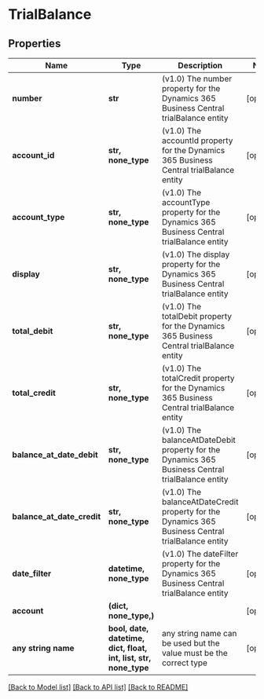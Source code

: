 # TrialBalance


## Properties
Name | Type | Description | Notes
------------ | ------------- | ------------- | -------------
**number** | **str** | (v1.0) The number property for the Dynamics 365 Business Central trialBalance entity | [optional] 
**account_id** | **str, none_type** | (v1.0) The accountId property for the Dynamics 365 Business Central trialBalance entity | [optional] 
**account_type** | **str, none_type** | (v1.0) The accountType property for the Dynamics 365 Business Central trialBalance entity | [optional] 
**display** | **str, none_type** | (v1.0) The display property for the Dynamics 365 Business Central trialBalance entity | [optional] 
**total_debit** | **str, none_type** | (v1.0) The totalDebit property for the Dynamics 365 Business Central trialBalance entity | [optional] 
**total_credit** | **str, none_type** | (v1.0) The totalCredit property for the Dynamics 365 Business Central trialBalance entity | [optional] 
**balance_at_date_debit** | **str, none_type** | (v1.0) The balanceAtDateDebit property for the Dynamics 365 Business Central trialBalance entity | [optional] 
**balance_at_date_credit** | **str, none_type** | (v1.0) The balanceAtDateCredit property for the Dynamics 365 Business Central trialBalance entity | [optional] 
**date_filter** | **datetime, none_type** | (v1.0) The dateFilter property for the Dynamics 365 Business Central trialBalance entity | [optional] 
**account** | **(dict, none_type,)** |  | [optional] 
**any string name** | **bool, date, datetime, dict, float, int, list, str, none_type** | any string name can be used but the value must be the correct type | [optional]

[[Back to Model list]](../README.md#documentation-for-models) [[Back to API list]](../README.md#documentation-for-api-endpoints) [[Back to README]](../README.md)


